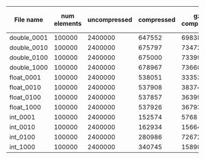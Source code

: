 | File name | num elements | uncompressed | compressed | gzip compressed | ratio | gzip ratio | bytes/el | gzip bytes/el | time (s) | gzip time (s) | speedup | compression factor (aku/gzip) 
| ----- | ---- | ----- | ---- | ----- | ---- | ----- | ----- | ----- | ----- | ----- | ----- | -----| 
double_0001 | 100000 | 2400000 | 647552 | 698388 | 3.70627 | 3.43649 | 6.47552 | 6.98388 | 0.000890771 | 0.0431621 | 48.4548 | 0.92721 | 
double_0010 | 100000 | 2400000 | 675797 | 734723 | 3.55136 | 3.26654 | 6.75797 | 7.34723 | 0.000982048 | 0.0333001 | 33.9089 | 0.919798 | 
double_0100 | 100000 | 2400000 | 675000 | 733990 | 3.55556 | 3.2698 | 6.75 | 7.3399 | 0.00096587 | 0.0326517 | 33.8055 | 0.919631 | 
double_1000 | 100000 | 2400000 | 678967 | 736609 | 3.53478 | 3.25817 | 6.78967 | 7.36609 | 0.000990251 | 0.032282 | 32.5998 | 0.921747 | 
float_0001 | 100000 | 2400000 | 538051 | 333537 | 4.46054 | 7.1956 | 5.38051 | 3.33537 | 0.000863183 | 0.0563746 | 65.3102 | 1.61317 | 
float_0010 | 100000 | 2400000 | 537908 | 383743 | 4.46173 | 6.25419 | 5.37908 | 3.83743 | 0.000857451 | 0.0522577 | 60.9455 | 1.40174 | 
float_0100 | 100000 | 2400000 | 537857 | 363994 | 4.46215 | 6.59352 | 5.37857 | 3.63994 | 0.000858853 | 0.0514519 | 59.9077 | 1.47765 | 
float_1000 | 100000 | 2400000 | 537926 | 367934 | 4.46158 | 6.52291 | 5.37926 | 3.67934 | 0.000856141 | 0.0514977 | 60.151 | 1.46202 | 
int_0001 | 100000 | 2400000 | 152574 | 5768 | 15.7301 | 416.089 | 1.52574 | 0.05768 | 0.000635994 | 0.0111521 | 17.5349 | 26.4518 | 
int_0010 | 100000 | 2400000 | 162934 | 15664 | 14.7299 | 153.218 | 1.62934 | 0.15664 | 0.000724874 | 0.0129824 | 17.9099 | 10.4018 | 
int_0100 | 100000 | 2400000 | 280986 | 72672 | 8.54135 | 33.0251 | 2.80986 | 0.72672 | 0.00103753 | 0.0234448 | 22.5968 | 3.8665 | 
int_1000 | 100000 | 2400000 | 340745 | 158900 | 7.04339 | 15.1038 | 3.40745 | 1.589 | 0.000895184 | 0.0287375 | 32.1024 | 2.1444 | 